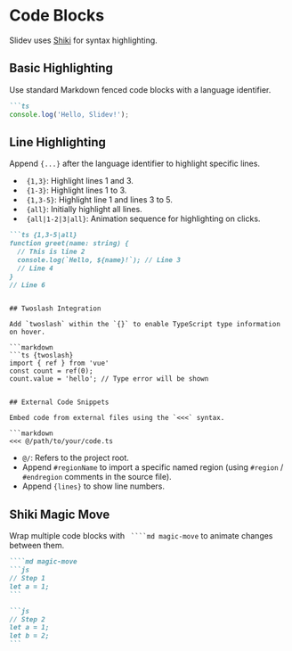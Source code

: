 # Code Blocks

Slidev uses [Shiki](https://shiki.style/) for syntax highlighting.

## Basic Highlighting

Use standard Markdown fenced code blocks with a language identifier.

```markdown
```ts
console.log('Hello, Slidev!');
```

## Line Highlighting

Append `{...}` after the language identifier to highlight specific lines.

- ` {1,3}`: Highlight lines 1 and 3.
- ` {1-3}`: Highlight lines 1 to 3.
- ` {1,3-5}`: Highlight line 1 and lines 3 to 5.
- ` {all}`: Initially highlight all lines.
- ` {all|1-2|3|all}`: Animation sequence for highlighting on clicks.

```markdown
```ts {1,3-5|all}
function greet(name: string) {
  // This is line 2
  console.log(`Hello, ${name}!`); // Line 3
  // Line 4
}
// Line 6
```
```

## Twoslash Integration

Add `twoslash` within the `{}` to enable TypeScript type information on hover.

```markdown
```ts {twoslash}
import { ref } from 'vue'
const count = ref(0);
count.value = 'hello'; // Type error will be shown
```
```

## External Code Snippets

Embed code from external files using the `<<<` syntax.

```markdown
<<< @/path/to/your/code.ts
```

- `@/`: Refers to the project root.
- Append `#regionName` to import a specific named region (using `#region` / `#endregion` comments in the source file).
- Append `{lines}` to show line numbers.

## Shiki Magic Move

Wrap multiple code blocks with ` ````md magic-move` to animate changes between them.

````markdown
````md magic-move
```js
// Step 1
let a = 1;
```

```js
// Step 2
let a = 1;
let b = 2;
```
````
```` 